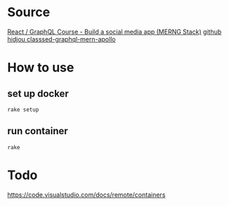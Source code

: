 # Source
[React / GraphQL Course - Build a social media app (MERNG Stack)](https://www.youtube.com/watch?v=n1mdAPFq2Os)
[github hidjou classsed-graphql-mern-apollo ](https://github.com/hidjou/classsed-graphql-mern-apollo/tree/master)

# How to use
## set up docker
`rake setup`
## run container
`rake`
# Todo
https://code.visualstudio.com/docs/remote/containers


